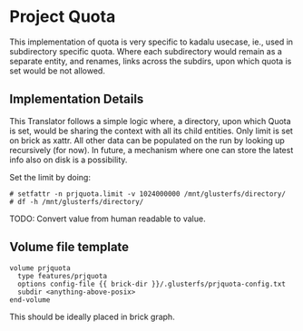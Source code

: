 # Project Quota

This implementation of quota is very specific to kadalu usecase, ie., used
in subdirectory specific quota. Where each subdirectory would remain as a
separate entity, and renames, links across the subdirs, upon which quota is
set would be not allowed.

## Implementation Details

This Translator follows a simple logic where, a directory, upon which Quota
is set, would be sharing the context with all its child entities. Only limit
is set on brick as xattr. All other data can be populated on the run by
looking up recursively (for now). In future, a mechanism where one can store
the latest info also on disk is a possibility.


Set the limit by doing:

```
# setfattr -n prjquota.limit -v 1024000000 /mnt/glusterfs/directory/
# df -h /mnt/glusterfs/directory/

```

TODO: Convert value from human readable to value.

## Volume file template
```
volume prjquota
  type features/prjquota
  options config-file {{ brick-dir }}/.glusterfs/prjquota-config.txt
  subdir <anything-above-posix>
end-volume
```

This should be ideally placed in brick graph.